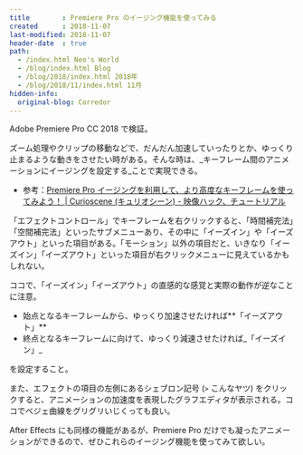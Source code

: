 ```yaml
---
title        : Premiere Pro のイージング機能を使ってみる
created      : 2018-11-07
last-modified: 2018-11-07
header-date  : true
path:
  - /index.html Neo's World
  - /blog/index.html Blog
  - /blog/2018/index.html 2018年
  - /blog/2018/11/index.html 11月
hidden-info:
  original-blog: Corredor
---
```


Adobe Premiere Pro CC 2018 で検証。

ズーム処理やクリップの移動などで、だんだん加速していったりとか、ゆっくり止まるような動きをさせたい時がある。そんな時は、_キーフレーム間のアニメーションにイージングを設定する_ことで実現できる。

- 参考：[Premiere Pro イージングを利用して、より高度なキーフレームを使ってみよう！ | Curioscene (キュリオシーン) - 映像ハック、チュートリアル](https://www.curioscene.com/easing-and-bezier-using-premiere-pro/)

「エフェクトコントロール」でキーフレームを右クリックすると、「時間補完法」「空間補完法」といったサブメニューあり、その中に「イーズイン」や「イーズアウト」といった項目がある。「モーション」以外の項目だと、いきなり「イーズイン」「イーズアウト」といった項目が右クリックメニューに見えているかもしれない。

ココで、「イーズイン」「イーズアウト」の直感的な感覚と実際の動作が逆なことに注意。

- 始点となるキーフレームから、ゆっくり加速させたければ**「イーズアウト」**
- 終点となるキーフレームに向けて、ゆっくり減速させたければ_「イーズイン」_

を設定すること。

また、エフェクトの項目の左側にあるシェブロン記号 (`>` こんなヤツ) をクリックすると、アニメーションの加速度を表現したグラフエディタが表示される。ココでベジェ曲線をグリグリいじくっても良い。

After Effects にも同様の機能があるが、Premiere Pro だけでも凝ったアニメーションができるので、ぜひこれらのイージング機能を使ってみて欲しい。

